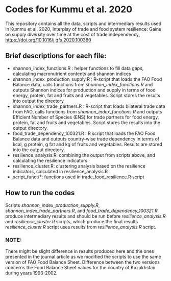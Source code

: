 # Codes for Kummu et al. 2020


This repository contains all the data, scripts and intermediary results used in Kummu et al. 2020, Interplay of trade and food system resilience: Gains on supply diversity over time at the cost of trade independency, https://doi.org/10.1016/j.gfs.2020.100360



## Brief descriptions for each file:
* shannon_index_functions.R : helper functions to fill data gaps, calculating macronutrient contents and shannon indices 
* shannon_index_production_supply.R : R-script that loads the FAO Food Balance data, calls functions from *shannon_index_functions.R* and outputs Shannon indices for production and supply in terms of food energy, protein, fat and  fruits and vegetables. Script stores the results into output the directory
* shannon_index_trade_partners.R : R-script that loads bilateral trade data from FAO, calls functions from *shannon_index_functions.R* and outputs Efficient Number of Species (ENS) for trade partners for food energy, protein, fat and fruits and vegetables. Script stores the results into the output directory.      
* food_trade_dependency_100321.R : R script that loads the FAO Food Balance data and outputs country-wise trade dependency in terms of kcal, g protein, g fat and kg of fruits and vegetables. Results are stored into the output directory.
* resilience_analysis.R: combining the output from scripts above, and calculating the resilience indicators
* resilience_cluster.R: clustering analysis based on the resilience indicators, calculated in resilience_analysis.R
* script_funct/*: functions used in trade_food_resilience.R script



## How to run the codes
 Scripts *shannon_index_production_supply.R*, *shannon_index_trade_partners.R*, and *food_trade_dependency_100321.R* produce intermediary results and should be run before *resilience_analysis.R* and *resilience_cluster.R*  scripts, which produce the final results. *resilience_cluster.R* script uses results from *resilience_analysis.R* script. 



### NOTE:
There might be slight difference in results produced here and the ones presented in the journal article as we modified the scripts to use the same version of FAO Food Balance Sheet. Difference between the two versions concerns the Food Balance Sheet values for the country of Kazakhstan during years 1993-2002. 
